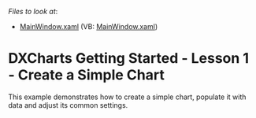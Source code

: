 <!-- default file list -->
*Files to look at*:

* [MainWindow.xaml](./CS/WPFCharts_Lesson1/MainWindow.xaml) (VB: [MainWindow.xaml](./VB/WPFCharts_Lesson1/MainWindow.xaml))
<!-- default file list end -->
# DXCharts Getting Started - Lesson 1 - Create a Simple Chart


<p>This example demonstrates how to create a simple chart, populate it with data and adjust its common settings.<br />
</p>

<br/>


